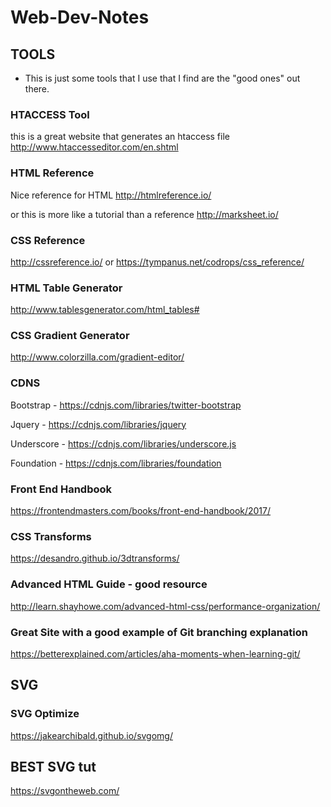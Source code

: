# Web-Dev-Notes



## TOOLS 
- This is just some tools that I use that I find are the "good ones" out there.

### HTACCESS Tool
this is a great website that generates an htaccess file
http://www.htaccesseditor.com/en.shtml

### HTML Reference
Nice reference for HTML
http://htmlreference.io/

or
this is more like a tutorial than a reference
http://marksheet.io/

### CSS Reference
http://cssreference.io/
or 
https://tympanus.net/codrops/css_reference/

### HTML Table Generator
http://www.tablesgenerator.com/html_tables#

### CSS Gradient Generator
http://www.colorzilla.com/gradient-editor/

### CDNS
Bootstrap
    - https://cdnjs.com/libraries/twitter-bootstrap
    
Jquery
    - https://cdnjs.com/libraries/jquery
    
Underscore
    - https://cdnjs.com/libraries/underscore.js
    
Foundation 
    - https://cdnjs.com/libraries/foundation

### Front End Handbook
https://frontendmasters.com/books/front-end-handbook/2017/

### CSS Transforms
https://desandro.github.io/3dtransforms/


### Advanced HTML Guide - good resource
http://learn.shayhowe.com/advanced-html-css/performance-organization/

### Great Site with a good example of Git branching explanation
https://betterexplained.com/articles/aha-moments-when-learning-git/

## SVG
### SVG Optimize
https://jakearchibald.github.io/svgomg/
## BEST SVG tut
https://svgontheweb.com/
